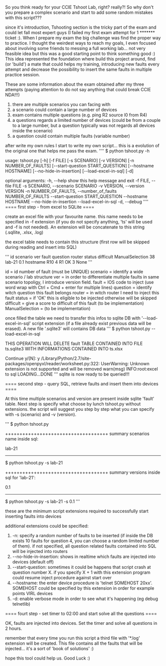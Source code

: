 So you think ready for your CCIE Tshoot Lab, right? really?! So why don't you prepare a complex scenario and start to add some random mistakes with this script???

since it's introduction, Tshooting section is the tricky part of the exam and could let fall most expert guys (I failed my first exam attempt for 1 ******* ticket :).
When I prepare my exam the big challenge was find the proper way to practice.
I thought the weirdest ways to reach my goals, I even focused about involving some friends to messing a full working lab... not very feasible idea but this was a good starting point to think something good :)
This idea represented the foundation where build this project around, find (or 'build') a mate that could helps my training, introducing new faults every attempt and decrease the possibility to insert the same faults in multiple practice session.

These are some information about the exam obtained after my three attempts (paying attention to do not say anything that could break CCIE NDA!!!)

 1. there are multiple scenarios you can facing with
 2. a scenario could contain a large number of devices
 4. exam contains multiple questions (e.g. ping R2 source l0 from R4)
 5. a questions regards a limited number of devices (could be from a couple to a large number, but a question typically was not regards all devices inside the scenario)
 6. a question could contain multiple faults (variable number)

after write my own rules I start to write my own script... this is a evolution of the original one that helps me pass the exam.
''''
$ python tshoot.py -h

usage: tshoot.py [-h] [-f FILE] [-s SCENARIO] [-v VERSION]
                 [-n NUMBER_OF_FAULTS] [--start-question START_QUESTION]
                 [--hostname HOSTNAME] [--no-hide-in-insertion]
                 [--load-excel-in-sql] [-d]

optional arguments:
  -h, --help            show this help message and exit
  -f FILE, --file FILE
  -s SCENARIO, --scenario SCENARIO
  -v VERSION, --version VERSION
  -n NUMBER_OF_FAULTS, --number_of_faults NUMBER_OF_FAULTS
  --start-question START_QUESTION
  --hostname HOSTNAME
  --no-hide-in-insertion
  --load-excel-in-sql
  -d, --debug
''''
==== first step - from excel to SQLite ====

create an excel file with your favourite name. this name needs to be specified in -f extension (if you do not specify anything, 'ts' will be used and -f is not needed). An extension will be concatenate to this string (.sqllite, .xlsx, .log)

the excel table needs to contain this structure (first row will be skipped during reading and insert into SQL)

'''
id	scenario	ver		fault			     question	router	status	difficult	ManualSelection
38	lab-21		0.1		hostname R10	 4			  R1		  OK		  3			    None
'''

id = id number of fault (must be UNIQUE)
scenario = identify a wide scenario / lab structure
ver = in order to differentiate multiple faults in same scenario topoligy, I introduce version field.
fault = IOS code to inject (use word wrap with Ctrl + Cmd + enter for multiple lines)
question = identify witch question this fault belongs
router = in witch router I need to inject this fault
status = if 'OK' this is eligible to be injected otherwise will be skipped
difficult = give a score to difficult of this fault (to be implementation)
ManualSelection = (to be implementation)

once filled the table we need to transfer this infos to sqlite DB with '--load-excel-in-sql' script extension (if a file already exist previous data will be erased). A new file '.sqlite3' will contains DB data
'''
$ python tshoot.py --load-excel-in-sql

THIS OPERATION WILL DELETE fault TABLE CONTAINED INTO FILE ts.sqlite3
WITH INFORMATIONS CONTAINED INTO ts.xlsx

Continue y/[N]: y
/Library/Python/2.7/site-packages/openpyxl/reader/worksheet.py:322: UserWarning: Unknown extension is not supported and will be removed
  warn(msg)
INFO:root:excel to sql LOADING...DONE
'''
sqlite is now ready to be queried!!!

==== second step - query SQL, retrieve faults and insert them into devices ====

At this time multiple scenarios and version are present inside sqlite 'fault' table. Next step is specify what choose by lunch tshoot.py without extensions. the script will suggest you step by step what you can specify with -s (scenario) and -v (version).

'''
$ python tshoot.py 

++++++++++++++++++++++++++++++++++++
summary scenarios name inside sql:

lab-21

----------------------------------

$ python tshoot.py -s lab-21

++++++++++++++++++++++++++++++++++++
summary versions inside sql for 'lab-21':

0.1

----------------------------------

$ python tshoot.py -s lab-21 -s 0.1
'''

these are the minimum script extensions required to successfully start inserting faults into devices

additional extensions could be specified:

1. -n: specify a random number of faults to be inserted (if inside the DB exists 10 faults for question 4, you can choose a random limited number of them). if not specified, all question related faults contained into SQL will be injected into routers 
2. --no-hide-in-insertion: shows in realtime which faults are injected into devices (default off)
3. --start-question: sometimes it could be happens that script crash at question number X. if you specify X + 1 with this extension program could resume inject procedure against start over
4. --hostname: the enter device procedure is 'telnet SOMEHOST 20xx'. SOMEHOST could be specified by this extension in order for example points VIRL devices
5. -d: enable verbose mode in order to see what it's happening (eg debug telnetlib)

==== fourt step - set timer to 02:00 and start solve all the questions ====

OK, faults are injected into devices. Set the timer and solve all questions in 2 hours.



remember that every time you run this script a third file with '*.log' extension will be created. This file contains all the faults that will be injected... it's a sort of 'book of solutions' :)

hope this tool could help us. Good Luck :)
